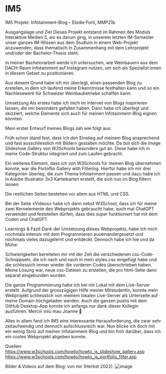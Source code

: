 # IM5
 <bold>IM5 Projekt: Infotainment-Blog – Elodie Forti, MMP21b</bold>

Ausgangslage und Ziel
Dieses Projekt entstand im Rahmen des Moduls Interaktive Medien 5, wo es darum ging, in unserem letzten IM-Semester unser ganzes IM-Wissen aus dem Studium in einem Web-Projekt anzuwenden, dass thematisch in Zusammenhang mit dem Lehrprojekt und/oder der Bachelor-Thesis steht. 

In meiner Bachelorarbeit werde ich untersuchen, wie Weinbauern aus dem DACH-Raum Infotainment auf Instagram nutzen, um sich als Spezialist:innen in diesem Gebiet zu positionieren. 

Aus diesem Grund habe ich mir überlegt, einen passenden Blog zu erstellen, in dem ich laufend meine Erkenntnisse festhalten kann und so ein Nachlesewerk für Schweizer Weinbaubetriebe schaffen kann. 


Umsetzung
Als erstes habe ich mich im Internet von Blogs inspirieren lassen, die mir besonders gefallen haben. Dann habe ich überlegt und skizziert, welche Elemente sich auch für meinen Infotainment-Blog eignen könnten. 

Mein erster Entwurf meines Blogs sah wie folgt aus: 

Früh schon stand fest, dass ich den Einstieg auf meinem Blog ansprechend und fast ausschliesslich mit Bildern gestalten möchte. Da bot sich die Image Slideshow Gallery von W3Schools besonders gut an. Diese habe ich in meine Code-Struktur integriert und zum Laufen gebracht. 

Ein weiteres Element, dass ich von W3Schools für meinen Blog übernehmen konnte, war die Portoflio Gallery with Filtering. Hierfür habe ich mir drei Kategorien überleg, die zum Thema Infotainment passen und dazu habe ich in Adobe Illustrator 3x3 Karteikarten erstellt, die sich nun im Blog filtern lassen. 

Die restlichen Seiten bestehen vor allem aus HTML und CSS. 

Bei der Seite «Videos» habe ich dann nebst W3School, dass ich für meine zwei Kernelemente des Webprojekts gebraucht habe, auch mal ChatGPT verwendet und feststellen dürfen, dass dies super funktioniert hat mit dem Coden und ChatGPT. 


Learnings & Fazit
Dank der Umsetzung dieses Webprojekts, habe ich mich nochmals intensiv mit dem Programmieren auseinandergesetzt und nochmals vieles dazugelernt und entdeckt. 
Dennoch habe ich hie und da Mühe: 

Schwierigkeiten bereiteten mir mit der Zeit die verschiedenen css-Code-Schnippseln, die ich nach und nach in mein styles.css eingefügt habe und die schliessich immer wieder die vorderen Codes überschrieben haben. 
Meine Lösung war, neue css-Dateien zu erstellen, die pro html-Seite dann separat eingebunden wurden. 

Die ganze Programmierung habe ich bei mir Lokal mit dem Live-Server erstellt. Aufgrund der grosszügigen Hilfe meiner Mitstudentin, konnte mein Webprojekt schliesslich von meinem lokalen Live-Server als Unterseite auf meine Domain hochgeladen werden. Auch die ganzen pushs mit dem GitHub Desktop-App konnte ich anfangs nur dank dieser Kollegin ausführen. Merciii viiiu mau Joanne 

Alles in allem fand ich IM5 eine interessante Herausforderung, die zwar sehr zeitaufwendig und dennoch aufschlussreich war. Nun blicke ich doch mit ein wenig Stolz auf meinen Infotainment-Blog und bin froh darüber, dass ich ein cooles Webprojekt abgeben konnte. 


Quellen: 
https://www.w3schools.com/howto/howto_js_slideshow_gallery.asp
https://www.w3schools.com/howto/howto_js_portfolio_filter.asp

Bilder & Videos auf dem Blog: von mir (Herbst 2022). 
![image](https://github.com/elofor/IM5/assets/122603842/a91b1b81-9707-43f3-93c7-312400b258d8)
